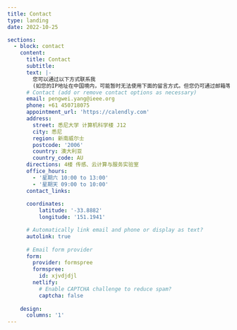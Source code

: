 ```yaml
---
title: Contact
type: landing
date: 2022-10-25

sections:
  - block: contact
    content:
      title: Contact
      subtitle:
      text: |-
        您可以通过以下方式联系我 
        (如您的IP地址在中国境内，可能暂时无法使用下面的留言方式。但您仍可通过邮箱等其他方式联系到我，感谢理解！)：
      # Contact (add or remove contact options as necessary)
      email: pengwei.yang@ieee.org
      phone: +61 450718075
      appointment_url: 'https://calendly.com'
      address: 
        street: 悉尼大学 计算机科学楼 J12
        city: 悉尼
        region: 新南威尔士
        postcode: '2006'
        country: 澳大利亚
        country_code: AU
      directions: 4楼 传感、云计算与服务实验室
      office_hours:
        - '星期六 10:00 to 13:00'
        - '星期天 09:00 to 10:00'
      contact_links:
      
      coordinates:
          latitude: '-33.8882'
          longitude: '151.1941'

      # Automatically link email and phone or display as text?
      autolink: true
      
      # Email form provider
      form:
        provider: formspree
        formspree:
          id: xjvdjdjl
        netlify:
          # Enable CAPTCHA challenge to reduce spam?
          captcha: false
        
    design:
      columns: '1'
---
```

